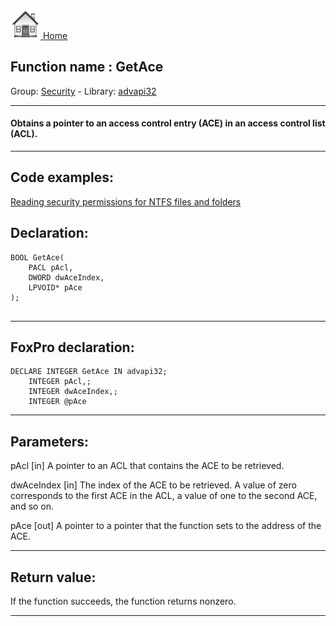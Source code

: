 [<img src="../../images/home.png"> Home ](https://github.com/VFPX/Win32API)  

## Function name : GetAce
Group: [Security](../../functions_group.md#Security)  -  Library: [advapi32](../../Libraries.md#advapi32)  
***  


#### Obtains a pointer to an access control entry (ACE) in an access control list (ACL).

***  


## Code examples:
[Reading security permissions for NTFS files and folders](../../samples/sample_516.md)  

## Declaration:
```foxpro  
BOOL GetAce(
	PACL pAcl,
	DWORD dwAceIndex,
	LPVOID* pAce
);
  
```  
***  


## FoxPro declaration:
```foxpro  
DECLARE INTEGER GetAce IN advapi32;
	INTEGER pAcl,;
	INTEGER dwAceIndex,;
	INTEGER @pAce  
```  
***  


## Parameters:
pAcl 
[in] A pointer to an ACL that contains the ACE to be retrieved. 

dwAceIndex 
[in] The index of the ACE to be retrieved. A value of zero corresponds to the first ACE in the ACL, a value of one to the second ACE, and so on. 

pAce 
[out] A pointer to a pointer that the function sets to the address of the ACE.   
***  


## Return value:
If the function succeeds, the function returns nonzero.  
***  

